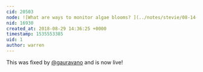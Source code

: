 ```yaml
---
cid: 20503
node: ![What are ways to monitor algae blooms? ](../notes/stevie/08-14-2018/what-are-ways-to-monitor-algae-blooms)
nid: 16930
created_at: 2018-08-29 14:36:25 +0000
timestamp: 1535553385
uid: 1
author: warren
---
```


This was fixed by [@gauravano](/profile/gauravano) and is now live!